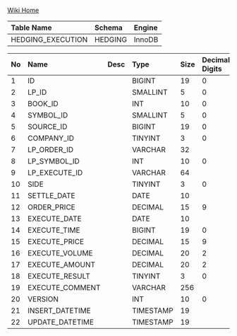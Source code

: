 [Wiki Home](https://github.com/XinYang-Pan/Misc/wiki)




| Table Name        | Schema  | Engine |
|:------------------|:--------|:-------|
| HEDGING_EXECUTION | HEDGING | InnoDB |



| No | Name            | Desc | Type      | Size | Decimal Digits | PK | FK | NOT NULL | Default           | Enum | Charset | Comment        |
|:---|:----------------|:-----|:----------|:-----|:---------------|:---|:---|:---------|:------------------|:-----|:--------|:---------------|
| 1  | ID              |      | BIGINT    | 19   | 0              | Y  |    | NO       |                   |      |         | AUTO_INCREMENT |
| 2  | LP_ID           |      | SMALLINT  | 5    | 0              |    |    | NO       |                   |      |         |                |
| 3  | BOOK_ID         |      | INT       | 10   | 0              |    |    | NO       |                   |      |         |                |
| 4  | SYMBOL_ID       |      | SMALLINT  | 5    | 0              |    |    | NO       |                   |      |         |                |
| 5  | SOURCE_ID       |      | BIGINT    | 19   | 0              |    |    | NO       |                   |      |         |                |
| 6  | COMPANY_ID      |      | TINYINT   | 3    | 0              |    |    | NO       |                   |      |         |                |
| 7  | LP_ORDER_ID     |      | VARCHAR   | 32   |                |    |    | YES      |                   |      |         |                |
| 8  | LP_SYMBOL_ID    |      | INT       | 10   | 0              |    |    | NO       |                   |      |         |                |
| 9  | LP_EXECUTE_ID   |      | VARCHAR   | 64   |                |    |    | YES      |                   |      |         |                |
| 10 | SIDE            |      | TINYINT   | 3    | 0              |    |    | YES      |                   |      |         |                |
| 11 | SETTLE_DATE     |      | DATE      | 10   |                |    |    | YES      |                   |      |         |                |
| 12 | ORDER_PRICE     |      | DECIMAL   | 15   | 9              |    |    | YES      |                   |      |         |                |
| 13 | EXECUTE_DATE    |      | DATE      | 10   |                |    |    | NO       |                   |      |         |                |
| 14 | EXECUTE_TIME    |      | BIGINT    | 19   | 0              |    | Y  | NO       |                   |      |         |                |
| 15 | EXECUTE_PRICE   |      | DECIMAL   | 15   | 9              |    |    | YES      |                   |      |         |                |
| 16 | EXECUTE_VOLUME  |      | DECIMAL   | 20   | 2              |    |    | YES      |                   |      |         |                |
| 17 | EXECUTE_AMOUNT  |      | DECIMAL   | 20   | 2              |    |    | YES      |                   |      |         |                |
| 18 | EXECUTE_RESULT  |      | TINYINT   | 3    | 0              |    | Y  | YES      |                   |      |         |                |
| 19 | EXECUTE_COMMENT |      | VARCHAR   | 256  |                |    |    | YES      |                   |      |         |                |
| 20 | VERSION         |      | INT       | 10   | 0              |    |    | NO       | 1                 |      |         |                |
| 21 | INSERT_DATETIME |      | TIMESTAMP | 19   |                |    |    | YES      |                   |      |         |                |
| 22 | UPDATE_DATETIME |      | TIMESTAMP | 19   |                |    |    | NO       | CURRENT_TIMESTAMP |      |         |                |

